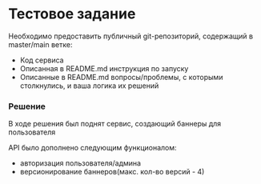 # Тестовое задание

Необходимо предоставить публичный git-репозиторий, содержащий в master/main ветке:

* Код сервиса
* Описанная в README.md инструкция по запуску
* Описанные в README.md вопросы/проблемы, с которыми столкнулись, и ваша логика их решений

### Решение

В ходе решения был поднят сервис, создающий баннеры для пользователя

API было дополнено следующим функционалом:
* авторизация пользователя/админа
* версионирование баннеров(макс. кол-во версий - 4)

